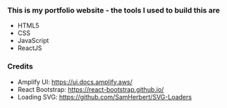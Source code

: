
<br/>

### This is my portfolio website - the tools I used to build this are

- HTML5
- CSS
- JavaScript
- ReactJS

### Credits

- Amplify UI: https://ui.docs.amplify.aws/
- React Bootstrap: https://react-bootstrap.github.io/
- Loading SVG: https://github.com/SamHerbert/SVG-Loaders
